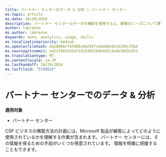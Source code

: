 ```yaml
---
title: パートナー センターのデータ & 分析 | パートナー センター
ms.topic: article
ms.date: 10/29/2018
description: パートナー センターのデータの機能を使用すると、顧客のニーズについて理解を深めることができます
author: labrenne
ms.author: labrenne
Keywords: data, analytics, usage, skills
ms.localizationpriority: medium
ms.openlocfilehash: dae8988cf47d68c84258fcdde665d2c6258cf3bd
ms.sourcegitcommit: ed22f6825d3af1d19385198b4d511e4b39d5e353
ms.translationtype: MT
ms.contentlocale: ja-JP
ms.lasthandoff: 10/29/2018
ms.locfileid: "5795625"
---
```

# <a name="data-and-analytics-in-partner-center"></a>パートナー センターでのデータ & 分析

**適用対象**

- パートナー センター

CSP ビジネスの構築方法の計画には、Microsoft 製品が顧客によってどのように使用されているかを理解する作業が含まれます。 パートナー センターには、その情報を得るための手段がいくつか用意されています。 情報を明確に把握することもできます。 